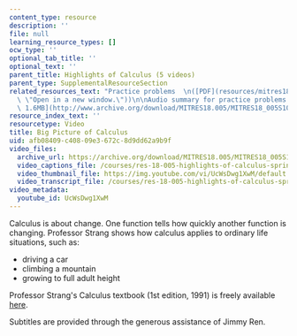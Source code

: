 ```yaml
---
content_type: resource
description: ''
file: null
learning_resource_types: []
ocw_type: ''
optional_tab_title: ''
optional_text: ''
parent_title: Highlights of Calculus (5 videos)
parent_type: SupplementalResourceSection
related_resources_text: "Practice problems  \n([PDF](resources/mitres18_05s10_big_picture_calculus\
  \ \"Open in a new window.\"))\n\nAudio summary for practice problems  \n([MP3 -\
  \ 1.6MB](http://www.archive.org/download/MITRES18.005/MITRES18_005S10_BigPictureCalculus_Summary_32K.mp3))"
resource_index_text: ''
resourcetype: Video
title: Big Picture of Calculus
uid: afb08409-c408-09e3-672c-8d9dd62a9b9f
video_files:
  archive_url: https://archive.org/download/MITRES18.005/MITRES18_005S10_BigPictureCalculus_300k.mp4
  video_captions_file: /courses/res-18-005-highlights-of-calculus-spring-2010/1ce9dc37be9557d5a3316caec220811e_UcWsDwg1XwM.vtt
  video_thumbnail_file: https://img.youtube.com/vi/UcWsDwg1XwM/default.jpg
  video_transcript_file: /courses/res-18-005-highlights-of-calculus-spring-2010/424a7610fccc797aaa2455d392246057_UcWsDwg1XwM.pdf
video_metadata:
  youtube_id: UcWsDwg1XwM
---
```


Calculus is about change. One function tells how quickly another function is changing. Professor Strang shows how calculus applies to ordinary life situations, such as:

*   driving a car
*   climbing a mountain
*   growing to full adult height

Professor Strang's Calculus textbook (1st edition, 1991) is freely available [here](/courses/res-18-001-calculus-online-textbook-spring-2005).

Subtitles are provided through the generous assistance of Jimmy Ren.